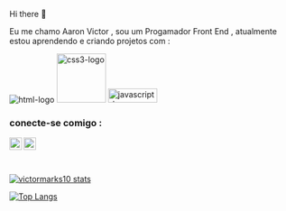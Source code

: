  Hi there 👋
 
 Eu me chamo Aaron Victor , sou um Progamador Front End , atualmente estou aprendendo e criando projetos com :
 
  <img src="https://img.shields.io/badge/HTML5-E34F26?style=for-the-badge&logo=html5&logoColor=white" alt ="html-logo">
  <img src="https://img.shields.io/badge/CSS3-1572B6?style=for-the-badge&logo=css3&logoColor=white" alt = " css3-logo" width = "87px">
  <img src="https://img.shields.io/badge/JavaScript-F7DF1E?style=for-the-badge&logo=javascript&logoColor=black" alt ="javascript-logo"  width = "87px"  height="25px">
  <br>
  
 ### conecte-se comigo :
 
 <p> 
  <a href="https://www.instagram.com/victor_marque.s/">
  <img align = "left" alt = "icone do instagram uma camera dentro do quadrado" width="22ppx" src="https://cdn.jsdelivr.net/npm/simple-icons@v3/icons/instagram.svg" />
  </a>
  
  <a href="https://www.linkedin.com/in/aaron-victor-389252263/">
  <img align = "left" alt = "linkedin" width="22px" src="https://cdn.jsdelivr.net/npm/simple-icons@v3/icons/linkedin.svg" />
  <a/>
  </p>
  
  <br>
  <br>
  <br>
 
 [![victormarks10 stats](https://github-readme-stats.vercel.app/api?username=victormarks10)](https://github.com/anuraghazra/github-readme-stats)
 
  
[![Top Langs](https://github-readme-stats.vercel.app/api/top-langs/?username=victormarks10)](https://github.com/anuraghazra/github-readme-stats)
